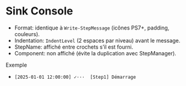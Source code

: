 # Sink Console

- Format: identique à `Write-StepMessage` (icônes PS7+, padding, couleurs).
- Indentation: `IndentLevel` (2 espaces par niveau) avant le message.
- StepName: affiché entre crochets s’il est fourni.
- Component: non affiché (évite la duplication avec StepManager).

Exemple
- `[2025-01-01 12:00:00] ✓···  [Step1] Démarrage`

